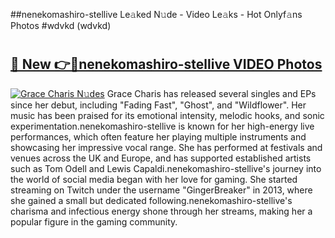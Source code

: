 ##nenekomashiro-stellive Le𝚊ked N𝚞de - Video Le𝚊ks - Hot Onlyf𝚊ns Photos #wdvkd (wdvkd)

# <h2><a href="https://mediaupload.pro?title=nenekomashiro-stellive&ref=9FEB">🔗 New 👉🔴nenekomashiro-stellive VIDEO Photos</a></h2>

[![Grace Charis N𝚞des](https://i.imgur.com/rIISA9y.gif)](https://mediaupload.pro?title=nenekomashiro-stellive&ref=9FEB)
Grace Charis has released several singles and EPs since her debut, including "Fading Fast", "Ghost", and "Wildflower". Her music has been praised for its emotional intensity, melodic hooks, and sonic experimentation.nenekomashiro-stellive is known for her high-energy live performances, which often feature her playing multiple instruments and showcasing her impressive vocal range. She has performed at festivals and venues across the UK and Europe, and has supported established artists such as Tom Odell and Lewis Capaldi.nenekomashiro-stellive's journey into the world of social media began with her love for gaming. She started streaming on Twitch under the username "GingerBreaker" in 2013, where she gained a small but dedicated following.nenekomashiro-stellive's charisma and infectious energy shone through her streams, making her a popular figure in the gaming community.